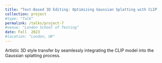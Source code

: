 ```yaml
---
title: "Text-Based 3D Editing: Optimizing Gaussian Splatting with CLIP "
collection: project
#type: "Talk"
permalink: /talks/project-7
#venue: "London School of Testing"
date: Fall  2023
#location: "London, UK"
---
```



Artistic 3D style transfer by seamlessly integrating the CLIP model into the Gaussian splatting process.                   
